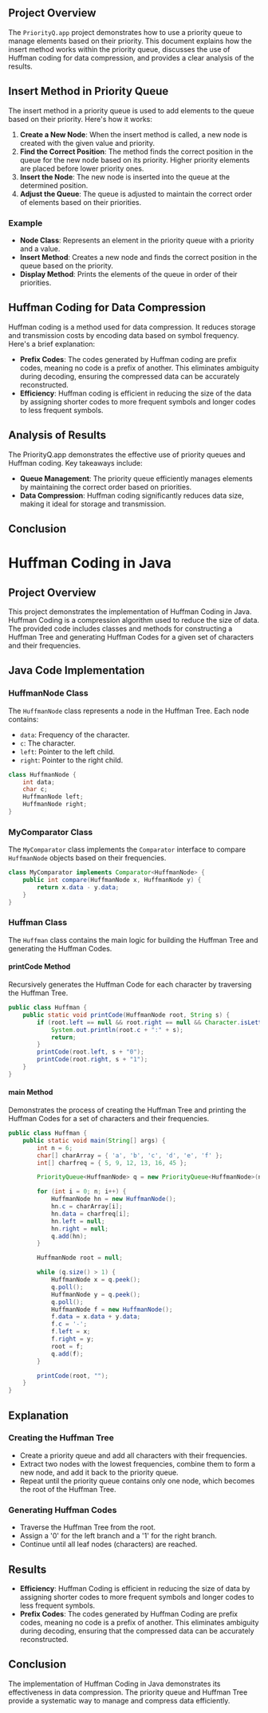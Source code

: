 
## Project Overview

The `PriorityQ.app` project demonstrates how to use a priority queue to manage elements based on their priority. This document explains how the insert method works within the priority queue, discusses the use of Huffman coding for data compression, and provides a clear analysis of the results.

## Insert Method in Priority Queue

The insert method in a priority queue is used to add elements to the queue based on their priority. Here's how it works:

1. **Create a New Node**: When the insert method is called, a new node is created with the given value and priority.
2. **Find the Correct Position**: The method finds the correct position in the queue for the new node based on its priority. Higher priority elements are placed before lower priority ones.
3. **Insert the Node**: The new node is inserted into the queue at the determined position.
4. **Adjust the Queue**: The queue is adjusted to maintain the correct order of elements based on their priorities.

### Example

- **Node Class**: Represents an element in the priority queue with a priority and a value.
- **Insert Method**: Creates a new node and finds the correct position in the queue based on the priority.
- **Display Method**: Prints the elements of the queue in order of their priorities.

## Huffman Coding for Data Compression

Huffman coding is a method used for data compression. It reduces storage and transmission costs by encoding data based on symbol frequency. Here's a brief explanation:

- **Prefix Codes**: The codes generated by Huffman coding are prefix codes, meaning no code is a prefix of another. This eliminates ambiguity during decoding, ensuring the compressed data can be accurately reconstructed.
- **Efficiency**: Huffman coding is efficient in reducing the size of the data by assigning shorter codes to more frequent symbols and longer codes to less frequent symbols.

## Analysis of Results

The PriorityQ.app demonstrates the effective use of priority queues and Huffman coding. Key takeaways include:

- **Queue Management**: The priority queue efficiently manages elements by maintaining the correct order based on priorities.
- **Data Compression**: Huffman coding significantly reduces data size, making it ideal for storage and transmission.

## Conclusion


# Huffman Coding in Java

## Project Overview

This project demonstrates the implementation of Huffman Coding in Java. Huffman Coding is a compression algorithm used to reduce the size of data. The provided code includes classes and methods for constructing a Huffman Tree and generating Huffman Codes for a given set of characters and their frequencies.

## Java Code Implementation

### HuffmanNode Class

The `HuffmanNode` class represents a node in the Huffman Tree. Each node contains:
- `data`: Frequency of the character.
- `c`: The character.
- `left`: Pointer to the left child.
- `right`: Pointer to the right child.

```java
class HuffmanNode {
    int data;
    char c;
    HuffmanNode left;
    HuffmanNode right;
}
```

### MyComparator Class

The `MyComparator` class implements the `Comparator` interface to compare `HuffmanNode` objects based on their frequencies.

```java
class MyComparator implements Comparator<HuffmanNode> {
    public int compare(HuffmanNode x, HuffmanNode y) {
        return x.data - y.data;
    }
}
```

### Huffman Class

The `Huffman` class contains the main logic for building the Huffman Tree and generating the Huffman Codes.

#### printCode Method

Recursively generates the Huffman Code for each character by traversing the Huffman Tree.

```java
public class Huffman {
    public static void printCode(HuffmanNode root, String s) {
        if (root.left == null && root.right == null && Character.isLetter(root.c)) {
            System.out.println(root.c + ":" + s);
            return;
        }
        printCode(root.left, s + "0");
        printCode(root.right, s + "1");
    }
}
```

#### main Method

Demonstrates the process of creating the Huffman Tree and printing the Huffman Codes for a set of characters and their frequencies.

```java
public class Huffman {
    public static void main(String[] args) {
        int n = 6;
        char[] charArray = { 'a', 'b', 'c', 'd', 'e', 'f' };
        int[] charfreq = { 5, 9, 12, 13, 16, 45 };

        PriorityQueue<HuffmanNode> q = new PriorityQueue<HuffmanNode>(n, new MyComparator());

        for (int i = 0; n; i++) {
            HuffmanNode hn = new HuffmanNode();
            hn.c = charArray[i];
            hn.data = charfreq[i];
            hn.left = null;
            hn.right = null;
            q.add(hn);
        }

        HuffmanNode root = null;

        while (q.size() > 1) {
            HuffmanNode x = q.peek();
            q.poll();
            HuffmanNode y = q.peek();
            q.poll();
            HuffmanNode f = new HuffmanNode();
            f.data = x.data + y.data;
            f.c = '-';
            f.left = x;
            f.right = y;
            root = f;
            q.add(f);
        }

        printCode(root, "");
    }
}
```

## Explanation

### Creating the Huffman Tree

- Create a priority queue and add all characters with their frequencies.
- Extract two nodes with the lowest frequencies, combine them to form a new node, and add it back to the priority queue.
- Repeat until the priority queue contains only one node, which becomes the root of the Huffman Tree.

### Generating Huffman Codes

- Traverse the Huffman Tree from the root.
- Assign a '0' for the left branch and a '1' for the right branch.
- Continue until all leaf nodes (characters) are reached.

## Results

- **Efficiency**: Huffman Coding is efficient in reducing the size of data by assigning shorter codes to more frequent symbols and longer codes to less frequent symbols.
- **Prefix Codes**: The codes generated by Huffman Coding are prefix codes, meaning no code is a prefix of another. This eliminates ambiguity during decoding, ensuring that the compressed data can be accurately reconstructed.

## Conclusion

The implementation of Huffman Coding in Java demonstrates its effectiveness in data compression. The priority queue and Huffman Tree provide a systematic way to manage and compress data efficiently.


